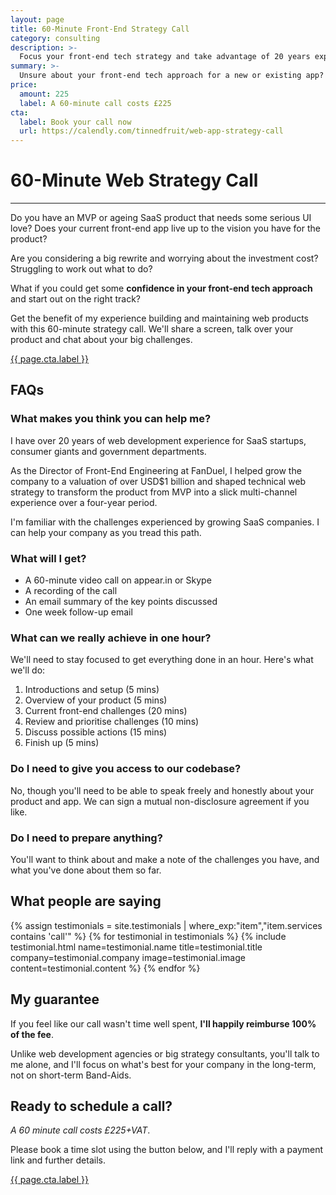 ```yaml
---
layout: page
title: 60-Minute Front-End Strategy Call
category: consulting
description: >-
  Focus your front-end tech strategy and take advantage of 20 years experience with this 60-minute call
summary: >-
  Unsure about your front-end tech approach for a new or existing app? Confused by the wealth of choice in front-end technologies? I can help focus your thinking with this strategy call. We'll discuss your situation and develop a brief roadmap or recommendations. You'll receive a recording of the call and an email summary. 
price: 
  amount: 225
  label: A 60-minute call costs £225
cta:
  label: Book your call now
  url: https://calendly.com/tinnedfruit/web-app-strategy-call
---
```


# 60-Minute Web Strategy Call

---

Do you have an MVP or ageing SaaS product that needs some serious UI love? Does your current front-end app live up to the vision you have for the product?

Are you considering a big rewrite and worrying about the investment cost? Struggling to work out what to do?

What if you could get some __confidence in your front-end tech approach__ and start out on the right track?

Get the benefit of my experience building and maintaining web products with this 60-minute strategy call. We'll share a screen, talk over your product and chat about your big challenges.

<div class="align-center mtb1">
  <a class="button button--secondary" href="{{ page.cta.url }}">{{ page.cta.label }}</a>
</div>


## FAQs

### What makes you think you can help me?

I have over 20 years of web development experience for SaaS startups, consumer giants and government departments.

As the Director of Front-End Engineering at FanDuel, I helped grow the company to a valuation of over USD$1 billion and shaped technical web strategy to transform the product from MVP into a slick multi-channel experience over a four-year period.

I'm familiar with the challenges experienced by growing SaaS companies. I can help your company as you tread this path.

### What will I get?

* A 60-minute video call on appear.in or Skype
* A recording of the call
* An email summary of the key points discussed
* One week follow-up email

### What can we really achieve in one hour?

We'll need to stay focused to get everything done in an hour. Here's what we'll do:

1. Introductions and setup (5 mins)
2. Overview of your product (5 mins)
3. Current front-end challenges (20 mins)
4. Review and prioritise challenges (10 mins)
5. Discuss possible actions (15 mins)
6. Finish up (5 mins)

### Do I need to give you access to our codebase?

No, though you'll need to be able to speak freely and honestly about your product and app. We can sign a mutual non-disclosure agreement if you like.

### Do I need to prepare anything?

You'll want to think about and make a note of the challenges you have, and what you've done about them so far.

## What people are saying

{% assign testimonials = site.testimonials | where_exp:"item","item.services contains 'call'" %}
{% for testimonial in testimonials %}
  {% include testimonial.html
    name=testimonial.name
    title=testimonial.title
    company=testimonial.company
    image=testimonial.image
    content=testimonial.content
  %}
{% endfor %}

## My guarantee

If you feel like our call wasn't time well spent, __I'll happily reimburse 100% of the fee__.

Unlike web development agencies or big strategy consultants, you'll talk to me alone, and I'll focus on what's best for your company in the long-term, not on short-term Band-Aids.

## Ready to schedule a call?

_A 60 minute call costs £225+VAT_.

Please book a time slot using the button below, and I'll reply with a payment link and further details.

<div class="align-center mtb1">
  <a class="button button--secondary" href="{{ page.cta.url }}">{{ page.cta.label }}</a>
</div>
